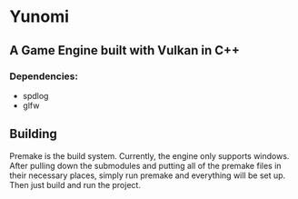 # Yunomi
## A Game Engine built with Vulkan in C++

### Dependencies:
 - spdlog
 - glfw

## Building
Premake is the build system. Currently, the engine only supports windows.
After pulling down the submodules and putting all of the premake files in their necessary places, simply
run premake and everything will be set up. Then just build and run the project.
